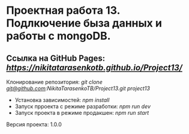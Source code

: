 # Проектная работа 13. Подлкючение быза данных и работы с mongoDB.
## Ссылка на GitHub Pages: **_https://nikitatarasenkotb.github.io/Project13/_**

Клонирование репозитория: *git clone git@github.com:NikitaTarasenkoTB/Project13.git project13* 

+ Установка зависимостей: *npm install*
+ Запуск прроекта с режиме разработки: *npm run dev*
+ Запуск проекта в режиме продакшен: *npm run start*

Версия проекта: 1.0.0
